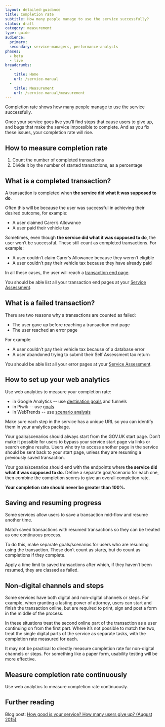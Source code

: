 ```yaml
---
layout: detailed-guidance
title: Completion rate
subtitle: How many people manage to use the service successfully?
status: draft
category: measurement
type: guide
audience:
  primary:
  secondary: service-managers, performance-analysts
phases:
  - beta
  - live
breadcrumbs:
  -
    title: Home
    url: /service-manual
  -
    title: Measurement
    url: /service-manual/measurement
---
```


Completion rate shows how many people manage to use the service successfully.

Once your service goes live you’ll find steps that cause users to give up, and bugs that make the service impossible to complete. And as you fix these issues, your completion rate will rise.

## How to measure completion rate

1. Count the number of completed transactions
2. Divide it by the number of started transactions, as a percentage

## What is a completed transaction?

A transaction is completed when **the service did what it was supposed to do**.

Often this will be because the user was successful in achieving their desired outcome, for example:

* A user claimed Carer’s Allowance
* A user paid their vehicle tax

Sometimes, even though **the service did what it was supposed to do**, the user won’t be successful. These still count as completed transactions. For example:

* A user couldn’t claim Carer’s Allowance because they weren’t eligible
* A user couldn’t pay their vehicle tax because they have already paid

In all these cases, the user will reach a [transaction end page](https://designpatterns.hackpad.com/Transaction-end-pages-xkOPGx6R1iM).

You should be able list all your transaction end pages at your [Service Assessment](https://www.gov.uk/service-manual/digital-by-default/assessments-at-gds.html).

## What is a failed transaction?

There are two reasons why a transactions are counted as failed:

* The user gave up before reaching a transaction end page
* The user reached an error page

For example:

* A user couldn’t pay their vehicle tax because of a database error
* A user abandoned trying to submit their Self Assessment tax return

You should be able list all your error pages at your [Service Assessment](https://www.gov.uk/service-manual/digital-by-default/assessments-at-gds.html).

## How to set up your web analytics

Use web analytics to measure your completion rate:

* in Google Analytics -- use [destination goals](https://support.google.com/analytics/answer/1116091) and funnels
* in Piwik -- use [goals](http://piwik.org/docs/tracking-goals-web-analytics/)
* in WebTrends -- use [scenario analysis](http://help.webtrends.com/en/analytics10/#configuring_scenario_analysis.html)

Make sure each step in the service has a unique URL so you can identify them in your analytics package.

Your goals/scenarios should always start from the GOV.UK start page. Don’t make it possible for users to bypass your service start page via links or search engine results. Users who try to access another page in the service should be sent back to your start page, unless they are resuming a previously saved transaction.

Your goals/scenarios should end with the endpoints where **the service did what it was supposed to do.** Define a separate goal/scenario for each one, then combine the completion scores to give an overall completion rate.

**Your completion rate should never be greater than 100%.**

## Saving and resuming progress

Some services allow users to save a transaction mid-flow and resume another time.

Match saved transactions with resumed transactions so they can be treated as one continuous process.

To do this, make separate goals/scenarios for users who are resuming using the transaction. These don’t count as starts, but do count as completions if they complete.

Apply a time limit to saved transactions after which, if they haven’t been resumed, they are classed as failed.

## Non-digital channels and steps

Some services have both digital and non-digital channels or steps. For example, when granting a lasting power of attorney, users can start and finish the transaction online, but are required to print, sign and post a form in the middle of the process.

In these situations treat the second online part of the transaction as a user continuing on from the first part. Where it’s not possible to match the two, treat the single digital parts of the service as separate tasks, with the completion rate measured for each.

It may not be practical to directly measure completion rate for non-digital channels or steps. For something like a paper form, usability testing will be more effective.

## Measure completion rate continuously

Use web analytics to measure completion rate continuously.

## Further reading

Blog post: [How good is your service? How many users give up? (August 2015)](https://designnotes.blog.gov.uk/2015/08/13/how-good-is-your-service-how-many-users-give-up/)

